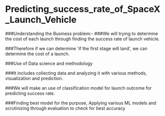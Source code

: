 # Predicting_success_rate_of_SpaceX_Launch_Vehicle
###Understanding the Business problem:-
###We will trying to determine the cost of each launch through finding the success rate of launch vehicle.

###Therefore if we can determine 'if the first stage will land', we can determine the cost of a launch.

###Use of Data science and methodology

###It includes collecting data and analyzing it with various methods, visualization and prediction.

###We will make an use of classification model for launch outcome for predicting success rate.

###Finding best model for the purpose, Applying various ML models and scrutinizing through evaluation to check for best accuracy
